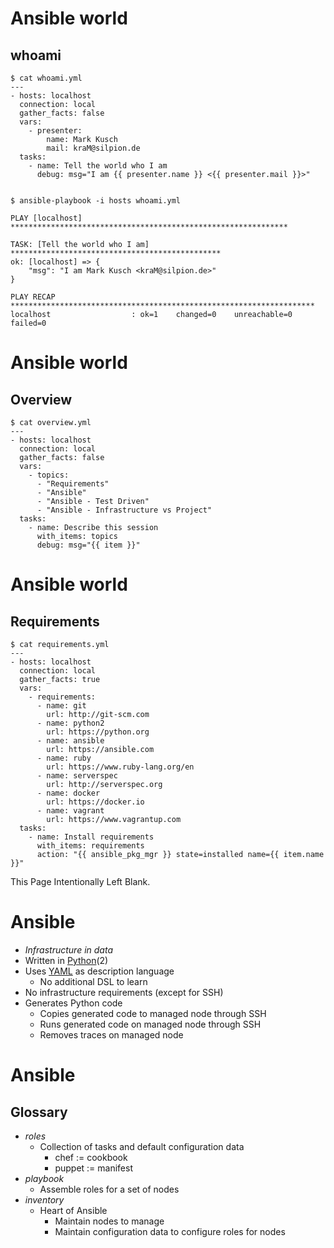<!SLIDE title>

<!-- -->

<!SLIDE command commandline small>

# Ansible world

## whoami

    $ cat whoami.yml
    ---
    - hosts: localhost
      connection: local
      gather_facts: false
      vars:
        - presenter:
            name: Mark Kusch
            mail: kraM@silpion.de
      tasks:
        - name: Tell the world who I am
          debug: msg="I am {{ presenter.name }} <{{ presenter.mail }}>"


    $ ansible-playbook -i hosts whoami.yml

    PLAY [localhost] **************************************************************

    TASK: [Tell the world who I am] ***********************************************
    ok: [localhost] => {
        "msg": "I am Mark Kusch <kraM@silpion.de>"
    }

    PLAY RECAP ********************************************************************
    localhost                  : ok=1    changed=0    unreachable=0    failed=0



<!SLIDE command commandline small>

# Ansible world

## Overview

    $ cat overview.yml
    ---
    - hosts: localhost
      connection: local
      gather_facts: false
      vars:
        - topics:
          - "Requirements"
          - "Ansible"
          - "Ansible - Test Driven"
          - "Ansible - Infrastructure vs Project"
      tasks:
        - name: Describe this session
          with_items: topics
          debug: msg="{{ item }}"



<!SLIDE command commandline small>

# Ansible world

## Requirements

    $ cat requirements.yml
    ---
    - hosts: localhost
      connection: local
      gather_facts: true
      vars:
        - requirements:
          - name: git
            url: http://git-scm.com
          - name: python2
            url: https://python.org
          - name: ansible
            url: https://ansible.com
          - name: ruby
            url: https://www.ruby-lang.org/en
          - name: serverspec
            url: http://serverspec.org
          - name: docker
            url: https://docker.io
          - name: vagrant
            url: https://www.vagrantup.com
      tasks:
        - name: Install requirements
          with_items: requirements
          action: "{{ ansible_pkg_mgr }} state=installed name={{ item.name }}"



<!SLIDE blank>

This Page Intentionally Left Blank.



<!SLIDE command bullets small>

# Ansible

* *Infrastructure in data*
* Written in [Python](http://python.org)(2)
* Uses [YAML](http://yaml.org) as description language
    * No additional DSL to learn
* No infrastructure requirements (except for SSH)
* Generates Python code
    * Copies generated code to managed node through SSH
    * Runs generated code on managed node through SSH
    * Removes traces on managed node



<!SLIDE command bullets small>

# Ansible

## Glossary

* *roles*
    * Collection of tasks and default configuration data
        * chef := cookbook
        * puppet := manifest
* *playbook*
    * Assemble roles for a set of nodes
* *inventory*
    * Heart of Ansible
        * Maintain nodes to manage
        * Maintain configuration data to configure roles for nodes


<!-- vim: set nofen sw=4 ts=4 et: -->
